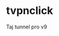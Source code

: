 # tvpnclick
Taj tunnel pro v9 
<?php

$json["title"] = "سلام";
$json["message"] = "برای ویرایش این برنامه زحمت زیادی کشیده شده است، لطفا در چنل ما عضو شوید.";
$json["dismissable"] = false;
$json["dismissTxt"] = "رد";
$json["okTxt"] = "عضویت در تلگرام";
$json["okUrl"] = "tg://resolve?domain=Vpn_Click";
$json["status"] = "ok";
die(json_encode($json));
?>
